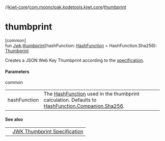 //[kjwt-core](../../index.md)/[com.mooncloak.kodetools.kjwt.core](index.md)/[thumbprint](thumbprint.md)

# thumbprint

[common]\
fun [Jwk](../com.mooncloak.kodetools.kjwt.core.key/-jwk/index.md).[thumbprint](thumbprint.md)(hashFunction: [HashFunction](../com.mooncloak.kodetools.kjwt.core.crypto/-hash-function/index.md) = HashFunction.Sha256): [Thumbprint](-thumbprint/index.md)

Creates a JSON Web Key Thumbprint according to the [specification](https://www.rfc-editor.org/rfc/rfc7638).

#### Parameters

common

| | |
|---|---|
| hashFunction | The [HashFunction](../com.mooncloak.kodetools.kjwt.core.crypto/-hash-function/index.md) used in the thumbprint calculation. Defaults to [HashFunction.Companion.Sha256](../com.mooncloak.kodetools.kjwt.core.crypto/-sha256.md). |

#### See also

| | |
|---|---|
|  | [JWK Thumbprint Specification](https://www.rfc-editor.org/rfc/rfc7638) |
